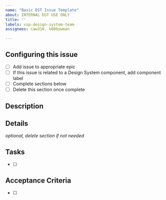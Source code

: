```yaml
---
name: "Basic DST Issue Template"
about: INTERNAL DST USE ONLY
title: ''
labels: vsp-design-system-team
assignees: caw310, k80bowman

---
```

## Configuring this issue
- [ ] Add issue to appropriate epic
- [ ] If this issue is related to a Design System component, add component label
- [ ] Complete sections below
- [ ] Delete this section once complete
## Description


## Details
_optional, delete section if not needed_


## Tasks
- [ ] 


## Acceptance Criteria
- [ ]